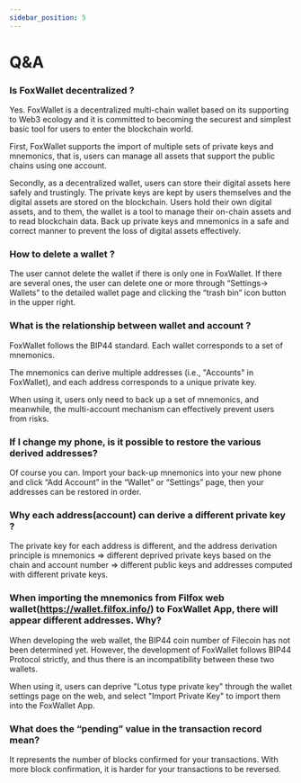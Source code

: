 ```yaml
---
sidebar_position: 5
---
```


# Q&A

### Is FoxWallet decentralized ?
Yes. FoxWallet is a decentralized multi-chain wallet based on its supporting to Web3 ecology and it is committed to becoming the securest and simplest basic tool for users to enter the blockchain world. 

First, FoxWallet supports the import of multiple sets of private keys and mnemonics, that is, users can manage all assets that support the public chains using one account. 

Secondly, as a decentralized wallet, users can store their digital assets here safely and trustingly. The private keys are kept by users themselves and the digital assets are stored on the blockchain. Users hold their own digital assets, and to them, the wallet is a tool to manage their on-chain assets and to read blockchain data. Back up private keys and mnemonics in a safe and correct manner to prevent the loss of digital assets effectively.

### How to delete a wallet ?
The user cannot delete the wallet if there is only one in FoxWallet. If there are several ones, the user can delete one or more through “Settings-> Wallets” to the detailed wallet page and clicking the “trash bin” icon button in the upper right. 

### What is the relationship between wallet and account ?
FoxWallet follows the BIP44 standard. Each wallet corresponds to a set of mnemonics. 

The mnemonics can derive multiple addresses (i.e., "Accounts" in FoxWallet), and each address corresponds to a unique private key. 

When using it, users only need to back up a set of mnemonics, and meanwhile, the multi-account mechanism can effectively prevent users from risks. 

### If I change my phone, is it possible to restore the various derived addresses?
Of course you can. Import your back-up mnemonics into your new phone and click “Add Account” in the “Wallet” or “Settings” page, then your addresses can be restored in order.

### Why each address(account) can derive a different private key ?
The private key for each address is different, and the address derivation principle is mnemonics => different deprived private keys based on the chain and account number => different public keys and addresses computed with different private keys.

### When importing the mnemonics from Filfox web wallet(https://wallet.filfox.info/) to FoxWallet App, there will appear different addresses. Why?
When developing the web wallet, the BIP44 coin number of Filecoin has not been determined yet. However, the development of FoxWallet follows BIP44 Protocol strictly, and thus there is an incompatibility between these two wallets.

When using it, users can deprive "Lotus type private key" through the wallet settings page on the web, and select "Import Private Key" to import them into the FoxWallet App.

### What does the “pending” value in the transaction record mean?
It represents the number of blocks confirmed for your transactions. With more block confirmation, it is harder for your transactions to be reversed.




